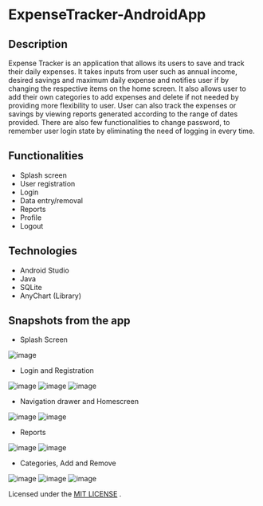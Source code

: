 # ExpenseTracker-AndroidApp


## Description
Expense Tracker is an application that allows its users to save and track their daily expenses. It takes inputs from user such as annual income, desired savings and maximum daily expense and notifies user if by changing the respective items on the home screen. It also allows user to add their own categories to add expenses and delete if not needed by providing more flexibility to user. User can also track the expenses or savings by viewing reports generated according to the range of dates provided. There are also few functionalities to change password, to remember user login state by eliminating the need of logging in every time.

## Functionalities
  - Splash screen
  - User registration
  - Login
  - Data entry/removal
  - Reports
  - Profile
  - Logout

## Technologies
  - Android Studio
  - Java
  - SQLite
  - AnyChart (Library)
  
## Snapshots from the app
  - Splash Screen<br />
  
![image](https://user-images.githubusercontent.com/47277040/90354779-1f1efb00-dfff-11ea-81bd-2cf62c95d715.png) <br />

  - Login and Registration<br />
  
![image](https://user-images.githubusercontent.com/47277040/90354782-2219eb80-dfff-11ea-90e4-a4ceff6e3ae8.png)
![image](https://user-images.githubusercontent.com/47277040/90354784-23e3af00-dfff-11ea-8e12-5a645d6a3074.png)
![image](https://user-images.githubusercontent.com/47277040/90354788-26de9f80-dfff-11ea-82ff-cb83c1f87ede.png) <br />

  - Navigation drawer and Homescreen<br />
  
![image](https://user-images.githubusercontent.com/47277040/90354795-2c3bea00-dfff-11ea-9d3d-7aeb3a1d6a8a.png)
![image](https://user-images.githubusercontent.com/47277040/90354798-2e9e4400-dfff-11ea-9160-4ccb1773c822.png) <br />

  - Reports<br />
  
![image](https://user-images.githubusercontent.com/47277040/90354809-3827ac00-dfff-11ea-8914-4fa43799a2c2.png)
![image](https://user-images.githubusercontent.com/47277040/90354812-3a8a0600-dfff-11ea-9017-d72cb1fb81aa.png) <br />

  - Categories, Add and Remove<br />
  
![image](https://user-images.githubusercontent.com/47277040/90354819-3e1d8d00-dfff-11ea-8ecc-9d3338bdc399.png)
![image](https://user-images.githubusercontent.com/47277040/90354822-407fe700-dfff-11ea-8ad5-0071feafaecd.png)
![image](https://user-images.githubusercontent.com/47277040/90354828-4249aa80-dfff-11ea-9b4d-d382e4e05ab5.png) <br />


Licensed under the [MIT LICENSE](License) .
